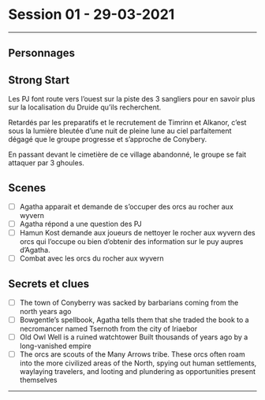 # Session 01 - 29-03-2021

-------

## Personnages

## Strong Start

Les PJ font route vers l’ouest sur la piste des 3 sangliers pour en savoir plus sur la localisation du Druide qu’ils recherchent.

Retardés par les preparatifs et le recrutement de Timrinn et Alkanor, c’est sous la lumière bleutée d’une nuit de pleine lune au ciel parfaitement dégagé que le groupe progresse et s’approche de Conybery.

En passant devant le cimetière de ce village abandonné, le groupe se fait attaquer par 3 ghoules.

## Scenes
* [ ] Agatha apparait et demande de s’occuper des orcs au rocher aux wyvern
* [ ] Agatha répond a une question des PJ
* [ ] Hamun Kost demande aux joueurs de nettoyer le rocher aux wyvern des orcs qui l’occupe ou bien d’obtenir des information sur le puy aupres d’Agatha.
* [ ] Combat avec les orcs du rocher aux wyvern

## Secrets et clues
* [ ] The town of Conyberry was sacked by barbarians coming from the north years ago
* [ ] Bowgentle’s spellbook, Agatha tells them that she traded the book to a necromancer named Tsernoth from the city of Iriaebor
* [ ] Old Owl Well is a ruined watchtower Built thousands of years ago by a long-vanished empire
* [ ] The orcs are scouts of the Many Arrows tribe. These orcs often roam into the more civilized areas of the North, spying out human settlements, waylaying travelers, and looting and plundering as opportunities present themselves
-------
